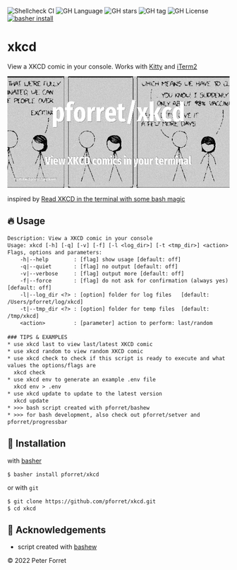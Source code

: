 ![Shellcheck CI](https://github.com/pforret/xkcd/workflows/Shellcheck%20CI/badge.svg)
![GH Language](https://img.shields.io/github/languages/top/pforret/xkcd)
![GH stars](https://img.shields.io/github/stars/pforret/xkcd)
![GH tag](https://img.shields.io/github/v/tag/pforret/xkcd)
![GH License](https://img.shields.io/github/license/pforret/xkcd)
[![basher install](https://img.shields.io/badge/basher-install-white?logo=gnu-bash&style=flat)](https://basher.gitparade.com/package/)

# xkcd

View a XKCD comic in your console. Works with [Kitty](https://sw.kovidgoyal.net/kitty/) and [iTerm2](https://iterm2.com/)

![pforret/xkcd](assets/pforret_xkcd.jpg)

inspired by [Read XKCD in the terminal with some bash magic](https://www.roboleary.net/2022/02/24/xkcd-in-the-terminal-with-some-bash-magic.html)

## 🔥 Usage

```
Description: View a XKCD comic in your console
Usage: xkcd [-h] [-q] [-v] [-f] [-l <log_dir>] [-t <tmp_dir>] <action>
Flags, options and parameters:
    -h|--help        : [flag] show usage [default: off]
    -q|--quiet       : [flag] no output [default: off]
    -v|--verbose     : [flag] output more [default: off]
    -f|--force       : [flag] do not ask for confirmation (always yes) [default: off]
    -l|--log_dir <?> : [option] folder for log files   [default: /Users/pforret/log/xkcd]
    -t|--tmp_dir <?> : [option] folder for temp files  [default: /tmp/xkcd]
    <action>         : [parameter] action to perform: last/random

### TIPS & EXAMPLES
* use xkcd last to view last/latest XKCD comic
* use xkcd random to view random XKCD comic
* use xkcd check to check if this script is ready to execute and what values the options/flags are
  xkcd check
* use xkcd env to generate an example .env file
  xkcd env > .env
* use xkcd update to update to the latest version
  xkcd update
* >>> bash script created with pforret/bashew
* >>> for bash development, also check out pforret/setver and pforret/progressbar
```

## 🚀 Installation

with [basher](https://github.com/basherpm/basher)

	$ basher install pforret/xkcd

or with `git`

	$ git clone https://github.com/pforret/xkcd.git
	$ cd xkcd

## 📝 Acknowledgements

* script created with [bashew](https://github.com/pforret/bashew)

&copy; 2022 Peter Forret
